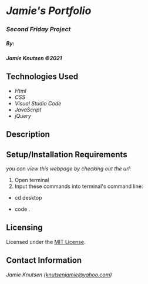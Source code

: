 # _Jamie's Portfolio_


### _Second Friday Project_

##### By:
#####  _**Jamie Knutsen**_ _©2021_


## Technologies Used

* _Html_
* _CSS_
* _Visual Studio Code_
* _JavaScript_
* _jQuery_


## Description

<!-- _This project was designed to be a portfolio for me reflecting my current work and skills learned at Epicodus._ -->

## Setup/Installation Requirements
_you can view this webpage by checking out the url:_
<!-- https://knutsenjamie.github.io/Friday-Project-1/ -->
1. Open terminal
2. Input these commands into terminal's command line:

* cd desktop
<!-- * git clone https://github.com/Knutsenjamie/Friday-Project-1.git -->
* code .

## Licensing

Licensed under the [MIT License](license).

## Contact Information

_Jamie Knutsen (knutsenjamie@yahoo.com)_